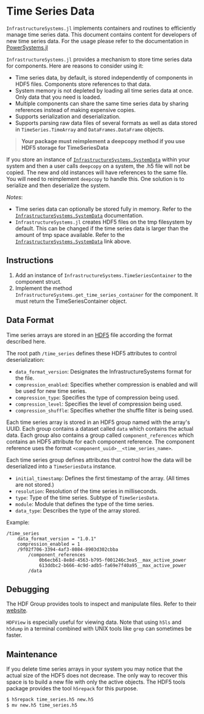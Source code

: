 # Time Series Data

`InfrastructureSystems.jl` implements containers and routines to efficiently manage time
series data. This document contains content for developers of new time series data. For the
usage please refer to the documentation in [PowerSystems.jl](https://nrel-siip.github.io/PowerSystems.jl/stable)

`InfrastructureSystems.jl` provides a mechanism to store time series data for
components. Here are reasons to consider using it:

- Time series data, by default, is stored independently of components in HDF5 files.
Components store references to that data.
- System memory is not depleted by loading all time series data at once. Only data that you
need is loaded.
- Multiple components can share the same time series data by sharing references instead of
making expensive copies.
- Supports serialization and deserialization.
- Supports parsing raw data files of several formats as well as data stored in
  `TimeSeries.TimeArray` and `DataFrames.DataFrame` objects.

> **Your package must reimplement a deepcopy method if you use HDF5 storage for TimeSeriesData**

If you store an instance of [`InfrastructureSystems.SystemData`](@ref) within your
system and then a user calls `deepcopy` on a system, the .h5 file will not be copied.
The new and old instances will have references to the same file. You will need to
reimplement `deepcopy` to handle this. One solution is to serialize and then
deserialize the system.

*Notes*:

- Time series data can optionally be stored fully in memory. Refer to the
[`InfrastructureSystems.SystemData`](@ref) documentation.
- `InfrastructureSystems.jl` creates HDF5 files on the tmp filesystem by default.
  This can be changed if the time series data is larger than the amount of
  tmp space available. Refer to the [`InfrastructureSystems.SystemData`](@ref) link above.

## Instructions

1. Add an instance of `InfrastructureSystems.TimeSeriesContainer` to the component struct.
2. Implement the method `InfrastructureSystems.get_time_series_container` for the
   component. It must return the TimeSeriesContainer object.


## Data Format
Time series arrays are stored in an
[HDF5](https://support.hdfgroup.org/HDF5/whatishdf5.html) file according the
format described here.

The root path `/time_series` defines these HDF5 attributes to control deserialization:

- `data_format_version`: Designates the InfrastructureSystems format for the file.
- `compression_enabled`: Specifies whether compression is enabled and will be used for new time series.
- `compression_type`: Specifies the type of compression being used.
- `compression_level`: Specifies the level of compression being used.
- `compression_shuffle`: Specifies whether the shuffle filter is being used.

Each time series array is stored in an HDF5 group named with the array's UUID.
Each group contains a dataset called `data` which contains the actual data.
Each group also contains a group called `component_references` which contains
an HDF5 attribute for each component reference. The component reference uses the
format `<component_uuid>__<time_series_name>`.

Each time series group defines attributes that control how the data will be
deserialized into a `TimeSeriesData` instance.

- `initial_timestamp`: Defines the first timestamp of the array. (All times are not stored.)
- `resolution`: Resolution of the time series in milliseconds.
- `type`: Type of the time series. Subtype of `TimeSeriesData`.
- `module`: Module that defines the type of the time series.
- `data_type`: Describes the type of the array stored.

Example:

```
/time_series
    data_format_version = "1.0.1"
    compression_enabled = 1
    /9f02f706-3394-4af3-8084-8903d302cbba
        /component_references
            0b6ecb61-8e8d-4563-b795-f001246c3ea5__max_active_power
            613ddbc2-b666-4c9d-adb5-fa69e7f40a95__max_active_power
        /data
```

## Debugging
The HDF Group provides tools to inspect and manipulate files. Refer to their
[website](https://support.hdfgroup.org/products/hdf5_tools/).

`HDFView` is especially useful for viewing data. Note that using `h5ls` and
`h5dump` in a terminal combined with UNIX tools like `grep` can sometimes be
faster.


## Maintenance

If you delete time series arrays in your system you may notice that the actual
size of the HDF5 does not decrease. The only way to recover this space is to
build a new file with only the active objects. The HDF5 tools package provides
the tool `h5repack` for this purpose.

```bash
$ h5repack time_series.h5 new.h5
$ mv new.h5 time_series.h5
```
